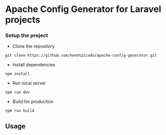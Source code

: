 # Apache Config Generator for Laravel projects

### Setup the project

- Clone the repository
```shell
git clone https://github.com/kenetpicado/apache-config-generator.git
```

- Install dependencies

```shell
npm install
```

- Run local server
```
npm run dev
```

- Build for production
```
npm run build
```

## Usage
